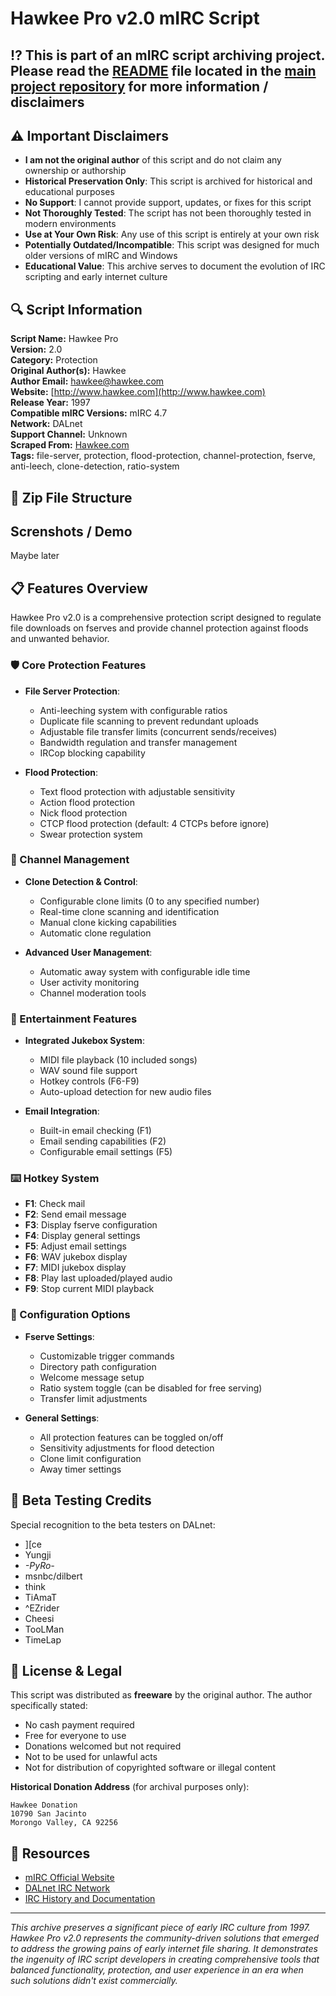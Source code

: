 # Hawkee Pro v2.0 mIRC Script

## ⁉️ This is part of an mIRC script archiving project. Please read the [README](https://github.com/sorzkode/mirc_scripts_archive/blob/main/README.md) file located in the [main project repository](https://github.com/sorzkode/mirc_scripts_archive) for more information / disclaimers  

## ⚠️ Important Disclaimers

- **I am not the original author** of this script and do not claim any ownership or authorship
- **Historical Preservation Only**: This script is archived for historical and educational purposes
- **No Support**: I cannot provide support, updates, or fixes for this script
- **Not Thoroughly Tested**: The script has not been thoroughly tested in modern environments
- **Use at Your Own Risk**: Any use of this script is entirely at your own risk
- **Potentially Outdated/Incompatible**: This script was designed for much older versions of mIRC and Windows
- **Educational Value**: This archive serves to document the evolution of IRC scripting and early internet culture

## 🔍 Script Information

**Script Name:** Hawkee Pro  
**Version:** 2.0  
**Category:** Protection  
**Original Author(s):** Hawkee  
**Author Email:** <hawkee@hawkee.com>  
**Website:** [http://www.hawkee.com](http://www.hawkee.com)  
**Release Year:** 1997  
**Compatible mIRC Versions:** mIRC 4.7  
**Network:** DALnet  
**Support Channel:** Unknown  
**Scraped From:** [Hawkee.com](http://www.hawkee.com:80/scripts/hawkee20.zip)  
**Tags:** file-server, protection, flood-protection, channel-protection, fserve, anti-leech, clone-detection, ratio-system  
 
## 📂 Zip File Structure

## Screnshots / Demo

Maybe later

## 📋 Features Overview

Hawkee Pro v2.0 is a comprehensive protection script designed to regulate file downloads on fserves and provide channel protection against floods and unwanted behavior.

### 🛡️ Core Protection Features

- **File Server Protection**:
  - Anti-leeching system with configurable ratios
  - Duplicate file scanning to prevent redundant uploads
  - Adjustable file transfer limits (concurrent sends/receives)
  - Bandwidth regulation and transfer management
  - IRCop blocking capability

- **Flood Protection**:
  - Text flood protection with adjustable sensitivity
  - Action flood protection
  - Nick flood protection
  - CTCP flood protection (default: 4 CTCPs before ignore)
  - Swear protection system

### 👥 Channel Management

- **Clone Detection & Control**:
  - Configurable clone limits (0 to any specified number)
  - Real-time clone scanning and identification
  - Manual clone kicking capabilities
  - Automatic clone regulation

- **Advanced User Management**:
  - Automatic away system with configurable idle time
  - User activity monitoring
  - Channel moderation tools

### 🎵 Entertainment Features

- **Integrated Jukebox System**:
  - MIDI file playback (10 included songs)
  - WAV sound file support
  - Hotkey controls (F6-F9)
  - Auto-upload detection for new audio files

- **Email Integration**:
  - Built-in email checking (F1)
  - Email sending capabilities (F2)
  - Configurable email settings (F5)

### ⌨️ Hotkey System

- **F1**: Check mail
- **F2**: Send email message
- **F3**: Display fserve configuration
- **F4**: Display general settings
- **F5**: Adjust email settings
- **F6**: WAV jukebox display
- **F7**: MIDI jukebox display
- **F8**: Play last uploaded/played audio
- **F9**: Stop current MIDI playback

### 🔧 Configuration Options

- **Fserve Settings**:
  - Customizable trigger commands
  - Directory path configuration
  - Welcome message setup
  - Ratio system toggle (can be disabled for free serving)
  - Transfer limit adjustments

- **General Settings**:
  - All protection features can be toggled on/off
  - Sensitivity adjustments for flood detection
  - Clone limit configuration
  - Away timer settings

## 👥 Beta Testing Credits

Special recognition to the beta testers on DALnet:

- ][ce
- Yungji
- *-PyRo-*
- msnbc/dilbert
- think
- TiAmaT
- ^EZrider
- Cheesi
- TooLMan
- TimeLap

## 📜 License & Legal

This script was distributed as **freeware** by the original author. The author specifically stated:

- No cash payment required
- Free for everyone to use
- Donations welcomed but not required
- Not to be used for unlawful acts
- Not for distribution of copyrighted software or illegal content

**Historical Donation Address** (for archival purposes only):

```
Hawkee Donation
10790 San Jacinto
Morongo Valley, CA 92256
```

## 🔗 Resources

- [mIRC Official Website](https://www.mirc.com/)
- [DALnet IRC Network](https://www.dal.net/)
- [IRC History and Documentation](https://tools.ietf.org/rfc/rfc1459.txt)

---

*This archive preserves a significant piece of early IRC culture from 1997. Hawkee Pro v2.0 represents the community-driven solutions that emerged to address the growing pains of early internet file sharing. It demonstrates the ingenuity of IRC script developers in creating comprehensive tools that balanced functionality, protection, and user experience in an era when such solutions didn't exist commercially.*